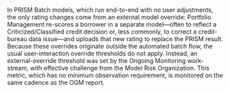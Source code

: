 In PRISM Batch models, which run end-to-end with no user adjustments, the only rating changes come from an external model override: Portfolio Management re-scores a borrower in a separate model—often to reflect a Criticized/Classified credit decision or, less commonly, to correct a credit-bureau data issue—and uploads that new rating to replace the PRISM result. Because these overrides originate outside the automated batch flow, the usual user-interaction override thresholds do not apply. Instead, an external-override threshold was set by the Ongoing Monitoring work-stream, with effective challenge from the Model Risk Organization. This metric, which has no minimum observation requirement, is monitored on the same cadence as the OGM report.








